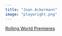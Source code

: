 ```yaml
---
title: "Joan Ackermann"
image: "playwright.png"
---
```


[Rolling World Premieres](/programs/rolling-world-premieres)
